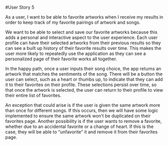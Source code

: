 #User Story 5

As a user, I want to be able to favorite artworks when I receive my results in order to keep track of my favorite pairings of artwork and songs.

We want to be able to select and save our favorite artworks because this adds a personal and interactive aspect to the user experience. Each user profile can have their selected artworks from their previous results so they can see a built up history of their favorite results over time. This makes the user more likely to repeatedly use the application as they can see a personalized page of their favorite works all together. 

In the happy path, once a user inputs their song choice, the app returns an artwork that matches the sentiments of the song. There will be a button the user can select, such as a heart or thumbs up, to indicate that they can add it to their favorites on their profile. These selections persist over time, so that once the artwork is selected, the user can return to their profile to view their entire list of favorites. 

An exception that could arise is if the user is given the same artwork more than once for different songs. If this occurs, then we will have some logic implemented to ensure the same artwork won’t be duplicated on their favorites page. Another possibility is if the user wants to remove a favorite, whether due to an accidental favorite or a change of heart. If this is the case, they will be able to “unfavorite” it and remove it from their favorites page.

